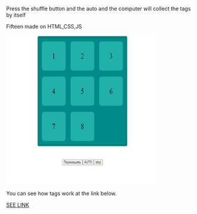 <p>Press the shuffle button and the auto and the computer will collect the tags by itself</p>
<p>Fifteen made on HTML,CSS,JS</p>
<img src="Сбор.png" width="400" height="400"/>

<p>You can see how tags work at the link below.</p>
<a href="https://adeil.000webhostapp.com/joblist/Пятнашки%20AUTO%20СБОР/index.html">SEE LINK</a>

